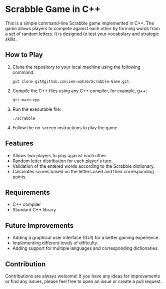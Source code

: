 # Scrabble Game in C++

This is a simple command-line Scrabble game implemented in C++. The game allows players to compete against each other by forming words from a set of random letters. It is designed to test your vocabulary and strategic skills.

## How to Play

1. Clone the repository to your local machine using the following command:
   ```
   git clone git@github.com:iem-wahab/Scrabble-Game.git
   ```
2. Compile the C++ files using any C++ compiler, for example, g++:
   ```
   g++ main.cpp
   ```
3. Run the executable file:
   ```
   ./scrabble
   ```
4. Follow the on-screen instructions to play the game.

## Features

- Allows two players to play against each other.
- Random letter distribution for each player's turn.
- Validation of the entered words according to the Scrabble dictionary.
- Calculates scores based on the letters used and their corresponding points.

## Requirements

- C++ compiler
- Standard C++ library

## Future Improvements

- Adding a graphical user interface (GUI) for a better gaming experience.
- Implementing different levels of difficulty.
- Adding support for multiple languages and corresponding dictionaries.

## Contribution

Contributions are always welcome! If you have any ideas for improvements or find any issues, please feel free to open an issue or create a pull request.
